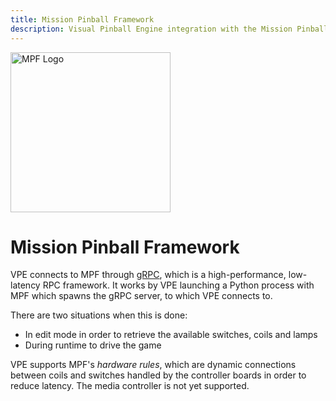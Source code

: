```yaml
---
title: Mission Pinball Framework
description: Visual Pinball Engine integration with the Mission Pinball Framework.
---
```


<img alt="MPF Logo" width="256" src="https://missionpinball.org/images/mpf-logo-full.png" />

# Mission Pinball Framework

VPE connects to MPF through [gRPC](https://grpc.io/), which is a high-performance, low-latency RPC framework. It works by VPE launching a Python process with MPF which spawns the gRPC server, to which VPE connects to.

There are two situations when this is done:

- In edit mode in order to retrieve the available switches, coils and lamps
- During runtime to drive the game

VPE supports MPF's *hardware rules*, which are dynamic connections between coils and switches handled by the controller boards in order to reduce latency. The media controller is not yet supported.
